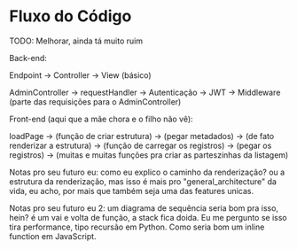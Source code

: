 # Fluxo do Código

TODO: Melhorar, ainda tá muito ruim

Back-end:

Endpoint -> Controller -> View (básico)

AdminController -> requestHandler -> Autenticação -> JWT -> Middleware (parte das requisições para o AdminController)

Front-end (aqui que a mãe chora e o filho não vê):

loadPage -> (função de criar estrutura) -> (pegar metadados) -> (de fato renderizar a estrutura) ->
(função de carregar os registros) -> (pegar os registros) -> (muitas e muitas funções pra criar as parteszinhas da listagem)

Notas pro seu futuro eu: como eu explico o caminho da renderização? ou a estrutura da renderização, mas isso é mais pro "general_architecture" da vida, eu acho, por mais que também seja uma das features unicas.

Notas pro seu futuro eu 2: um diagrama de sequência seria bom pra isso, hein? é um vai e volta de função, a stack fica doida. Eu me pergunto se isso tira performance, tipo recursão em Python. Como seria bom um inline function em JavaScript.
